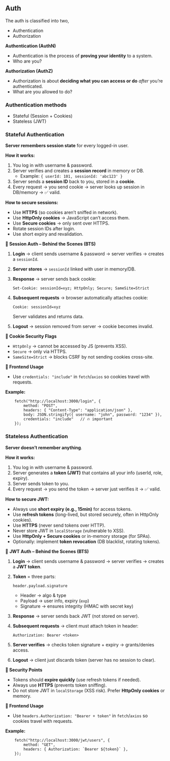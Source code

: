 ## Auth

The auth is classified into two,

- Authentication
- Authorization

**Authentication (AuthN)**

- Authentication is the process of **proving your identity** to a system.
- Who are you?

**Authorization (AuthZ)**

- Authorization is about **deciding what you can access or do** *after* you’re authenticated.
- What are you allowed to do?

### Authentication methods

- Stateful (Session + Cookies)
- Stateless (JWT)

### Stateful Authentication

**Server remembers session state** for every logged-in user.

**How it works:**

1. You log in with username & password.
2. Server verifies and creates a **session record** in memory or DB.
    - Example: `{ userId: 101, sessionId: 'abc123' }`
3. Server sends a **session ID** back to you, stored in a **cookie**.
4. Every request → you send cookie → server looks up session in DB/memory → ✅ valid.

**How to secure sessions:**

- Use **HTTPS** (so cookies aren’t sniffed in network).
- Use **HttpOnly cookies** → JavaScript can’t access them.
- Use **Secure cookies** → only sent over HTTPS.
- Rotate session IDs after login.
- Use short expiry and revalidation.

**🔑 Session Auth – Behind the Scenes (BTS)**

1. **Login** → client sends username & password → server verifies → creates a `sessionId`.
2. **Server stores** → `sessionId` linked with user in memory/DB.
3. **Response** → server sends back cookie:
    
    ```
    Set-Cookie: sessionId=xyz; HttpOnly; Secure; SameSite=Strict
    ```
    
4. **Subsequent requests** → browser automatically attaches cookie:
    
    ```
    Cookie: sessionId=xyz
    ```
    
    Server validates and returns data.
    
5. **Logout** → session removed from server → cookie becomes invalid.

**🔑 Cookie Security Flags**

- `HttpOnly` → cannot be accessed by JS (prevents XSS).
- `Secure` → only via HTTPS.
- `SameSite=Strict` → blocks CSRF by not sending cookies cross-site.

**🔑 Frontend Usage**

- Use `credentials: "include"` in `fetch`/`axios` so cookies travel with requests.

**Example:**

```
    fetch("http://localhost:3000/login", {
        method: "POST",
        headers: { "Content-Type": "application/json" },
        body: JSON.stringify({ username: "john", password: "1234" }),
        credentials: "include"   // 🔥 important
    });
```


### Stateless Authentication

**Server doesn’t remember anything**.

**How it works:**

1. You log in with username & password.
2. Server generates a **token (JWT)** that contains all your info (userId, role, expiry).
3. Server sends token to you.
4. Every request → you send the token → server just verifies it → ✅ valid.

**How to secure JWT:**

- Always use **short expiry (e.g., 15min)** for access tokens.
- Use **refresh tokens** (long-lived, but stored securely, often in HttpOnly cookies).
- Use **HTTPS** (never send tokens over HTTP).
- Never store JWT in `localStorage` (vulnerable to XSS).
- Use **HttpOnly + Secure cookies** or in-memory storage (for SPAs).
- Optionally: implement **token revocation** (DB blacklist, rotating tokens).

🔑 **JWT Auth – Behind the Scenes (BTS)**

1. **Login** → client sends username & password → server verifies → creates a **JWT token**.
2. **Token** = three parts:
    
    ```
    header.payload.signature
    
    ```
    
    - Header → algo & type
    - Payload → user info, expiry (`exp`)
    - Signature → ensures integrity (HMAC with secret key)
3. **Response** → server sends back JWT (not stored on server).
4. **Subsequent requests** → client must attach token in header:
    
    ```
    Authorization: Bearer <token>
    
    ```
    
5. **Server verifies** → checks token signature + expiry → grants/denies access.
6. **Logout** → client just discards token (server has no session to clear).

**🔑 Security Points**

- Tokens should **expire quickly** (use refresh tokens if needed).
- Always use **HTTPS** (prevents token sniffing).
- Do not store JWT in `localStorage` (XSS risk). Prefer **HttpOnly cookies** or memory.


**🔑 Frontend Usage**

- Use `headers.Authorization: "Bearer + token"` in `fetch`/`axios` so cookies travel with requests.

**Example:**

```
    fetch("http://localhost:3000/jwt/users", {
        method: "GET",
        headers: { Authorization: `Bearer ${token}` },
    });
```